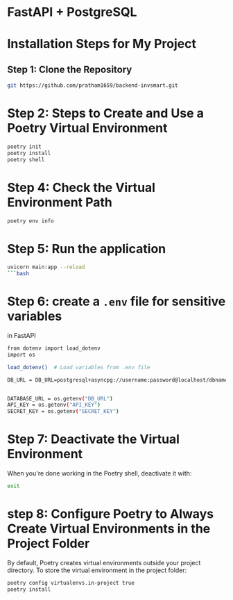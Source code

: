 # FastAPI + PostgreSQL

# Installation Steps for My Project

## Step 1: Clone the Repository

```bash
git https://github.com/pratham1659/backend-invsmart.git
```

# Step 2: Steps to Create and Use a Poetry Virtual Environment

```bash
poetry init
poetry install
poetry shell
```

# Step 4: Check the Virtual Environment Path

```bash
poetry env info
```

# Step 5: Run the application

````bash
uvicorn main:app --reload
```bash
````

# Step 6: create a `.env` file for sensitive variables

in FastAPI

```bash
from dotenv import load_dotenv
import os

load_dotenv()  # Load variables from .env file

DB_URL = DB_URL=postgresql+asyncpg://username:password@localhost/dbname


DATABASE_URL = os.getenv("DB_URL")
API_KEY = os.getenv("API_KEY")
SECRET_KEY = os.getenv("SECRET_KEY")
```

# Step 7: Deactivate the Virtual Environment

When you're done working in the Poetry shell, deactivate it with:

```bash
exit
```

# step 8: Configure Poetry to Always Create Virtual Environments in the Project Folder

By default, Poetry creates virtual environments outside your project directory. To store the virtual environment in the project folder:

```bash
poetry config virtualenvs.in-project true
poetry install
```
